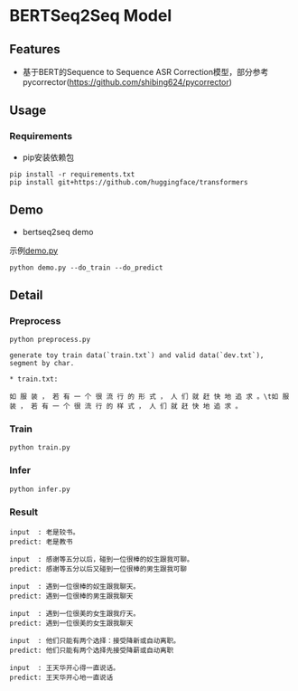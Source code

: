 # BERTSeq2Seq Model


## Features

* 基于BERT的Sequence to Sequence ASR Correction模型，部分参考pycorrector(https://github.com/shibing624/pycorrector)


## Usage

### Requirements
* pip安装依赖包

```
pip install -r requirements.txt
pip install git+https://github.com/huggingface/transformers
```

## Demo

- bertseq2seq demo

示例[demo.py](./demo.py)
```
python demo.py --do_train --do_predict
```

## Detail

### Preprocess

```
python preprocess.py

generate toy train data(`train.txt`) and valid data(`dev.txt`), segment by char.
```

```
* train.txt:

如 服 装 ， 若 有 一 个 很 流 行 的 形 式 ， 人 们 就 赶 快 地 追 求 。\t如 服 装 ， 若 有 一 个 很 流 行 的 样 式 ， 人 们 就 赶 快 地 追 求 。
```

### Train

```
python train.py
```

### Infer

```
python infer.py

```

### Result

```
input  : 老是较书。
predict: 老是教书

input  : 感谢等五分以后，碰到一位很棒的奴生跟我可聊。
predict: 感谢等五分以后又碰到一位很棒的男生跟我可聊

input  : 遇到一位很棒的奴生跟我聊天。
predict: 遇到一位很棒的男生跟我聊天

input  : 遇到一位很美的女生跟我疗天。
predict: 遇到一位很美的女生跟我聊天

input  : 他们只能有两个选择：接受降新或自动离职。
predict: 他们只能有两个选择先接受降薪或自动离职

input  : 王天华开心得一直说话。
predict: 王天华开心地一直说话

```
